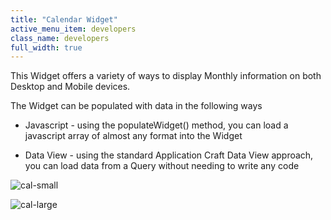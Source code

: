 ```yaml
---
title: "Calendar Widget"
active_menu_item: developers
class_name: developers
full_width: true
---
```



This Widget offers a variety of ways to display Monthly information on both Desktop and Mobile devices.

The Widget can be populated with data in the following ways

 - Javascript - using the populateWidget() method, you can load a javascript array of almost any format into the Widget

 - Data View - using the standard Application Craft Data View approach, you can load data from a Query without needing to write any code

![cal-small](/img/docs/cal-small.png)

![cal-large](/img/docs/cal-large.png)
